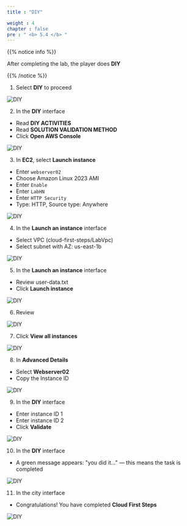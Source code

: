 ```yaml
---
title : "DIY"

weight : 4
chapter : false
pre : " <b> 5.4 </b> "
---
```


{{% notice info %}}

After completing the lab, the player does **DIY**

{{% /notice %}}

1. Select **DIY** to proceed

![DIY](/images/5-amazonec2/5.4-diy/1-diy.png)

2. In the **DIY** interface

- Read **DIY ACTIVITIES**
- Read **SOLUTION VALIDATION METHOD**
- Click **Open AWS Console**

![DIY](/images/5-amazonec2/5.4-diy/2-diy.png)

3. In **EC2**, select **Launch instance**

- Enter ```webserver02```
- Choose Amazon Linux 2023 AMI
- Enter ```Enable```
- Enter ```LabHN```
- Enter ```HTTP Security```
- Type: HTTP, Source type: Anywhere

![DIY](/images/5-amazonec2/5.4-diy/3-diy.png)

4. In the **Launch an instance** interface

- Select VPC (cloud-first-steps/LabVpc)
- Select subnet with AZ: us-east-1b

![DIY](/images/5-amazonec2/5.4-diy/4-diy.png)

5. In the **Launch an instance** interface

- Review user-data.txt
- Click **Launch instance**

![DIY](/images/5-amazonec2/5.4-diy/5-diy.png)

6. Review

![DIY](/images/5-amazonec2/5.4-diy/6-diy.png)

7. Click **View all instances**

![DIY](/images/5-amazonec2/5.4-diy/7-diy.png)

8. In **Advanced Details**

- Select **Webserver02**
- Copy the Instance ID

![DIY](/images/5-amazonec2/5.4-diy/8-diy.png)

9. In the **DIY** interface

- Enter instance ID 1
- Enter instance ID 2
- Click **Validate**

![DIY](/images/5-amazonec2/5.4-diy/9-diy.png)

10. In the **DIY** interface

- A green message appears: "you did it..." — this means the task is completed

![DIY](/images/5-amazonec2/5.4-diy/10-diy.png)

11. In the city interface

- Congratulations! You have completed **Cloud First Steps**

![DIY](/images/5-amazonec2/5.4-diy/12-diy.png)
